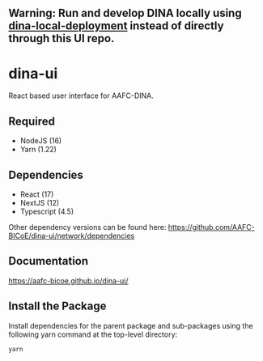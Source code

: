 ## Warning: Run and develop DINA locally using [dina-local-deployment](https://aafc-bicoe.github.io/dina-local-deployment/#_developer_environment_setup) instead of directly through this UI repo.

# dina-ui

React based user interface for AAFC-DINA.

## Required

- NodeJS (16)
- Yarn (1.22)

## Dependencies

- React (17)
- NextJS (12)
- Typescript (4.5)

Other dependency versions can be found here: https://github.com/AAFC-BICoE/dina-ui/network/dependencies

## Documentation

https://aafc-bicoe.github.io/dina-ui/

## Install the Package

Install dependencies for the parent package and sub-packages using the following yarn command at the top-level directory:

`yarn`
